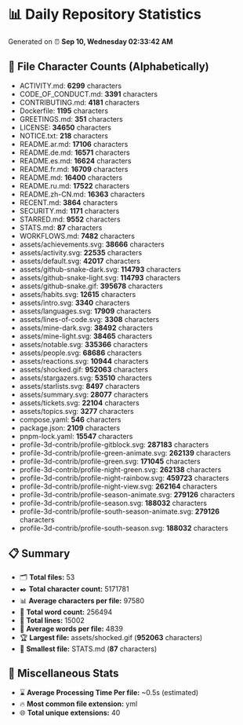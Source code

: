 # 📊 Daily Repository Statistics
Generated on ⏰ **Sep 10, Wednesday 02:33:42 AM**

## 📂 File Character Counts (Alphabetically)
- ACTIVITY.md: **6299** characters
- CODE_OF_CONDUCT.md: **3391** characters
- CONTRIBUTING.md: **4181** characters
- Dockerfile: **1195** characters
- GREETINGS.md: **351** characters
- LICENSE: **34650** characters
- NOTICE.txt: **218** characters
- README.ar.md: **17106** characters
- README.de.md: **16571** characters
- README.es.md: **16624** characters
- README.fr.md: **16709** characters
- README.md: **16400** characters
- README.ru.md: **17522** characters
- README.zh-CN.md: **16363** characters
- RECENT.md: **3864** characters
- SECURITY.md: **1171** characters
- STARRED.md: **9552** characters
- STATS.md: **87** characters
- WORKFLOWS.md: **7482** characters
- assets/achievements.svg: **38666** characters
- assets/activity.svg: **22535** characters
- assets/default.svg: **42017** characters
- assets/github-snake-dark.svg: **114793** characters
- assets/github-snake-light.svg: **114793** characters
- assets/github-snake.gif: **395678** characters
- assets/habits.svg: **12615** characters
- assets/intro.svg: **3340** characters
- assets/languages.svg: **17909** characters
- assets/lines-of-code.svg: **3308** characters
- assets/mine-dark.svg: **38492** characters
- assets/mine-light.svg: **38465** characters
- assets/notable.svg: **335366** characters
- assets/people.svg: **68686** characters
- assets/reactions.svg: **10944** characters
- assets/shocked.gif: **952063** characters
- assets/stargazers.svg: **53510** characters
- assets/starlists.svg: **8497** characters
- assets/summary.svg: **28077** characters
- assets/tickets.svg: **22104** characters
- assets/topics.svg: **3277** characters
- compose.yaml: **546** characters
- package.json: **2109** characters
- pnpm-lock.yaml: **15547** characters
- profile-3d-contrib/profile-gitblock.svg: **287183** characters
- profile-3d-contrib/profile-green-animate.svg: **262139** characters
- profile-3d-contrib/profile-green.svg: **171045** characters
- profile-3d-contrib/profile-night-green.svg: **262138** characters
- profile-3d-contrib/profile-night-rainbow.svg: **459723** characters
- profile-3d-contrib/profile-night-view.svg: **262164** characters
- profile-3d-contrib/profile-season-animate.svg: **279126** characters
- profile-3d-contrib/profile-season.svg: **188032** characters
- profile-3d-contrib/profile-south-season-animate.svg: **279126** characters
- profile-3d-contrib/profile-south-season.svg: **188032** characters

## 📋 Summary
- 🗂️ **Total files:** 53
- ✒️ **Total character count:** 5171781
- 📊 **Average characters per file:** 97580
- 📝 **Total word count:** 256494
- 🧾 **Total lines:** 15002
- 📐 **Average words per file:** 4839
- 🏆 **Largest file:** assets/shocked.gif (**952063** characters)
- 🥉 **Smallest file:** STATS.md (**87** characters)

## 🌟 Miscellaneous Stats
- ⌛ **Average Processing Time Per file:** ~0.5s (estimated)
- 🔥 **Most common file extension:** yml
- 🌐 **Total unique extensions:** 40
